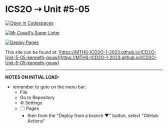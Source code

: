 # ICS2O ⇢ Unit #5-05

[![Open in Codespaces](https://classroom.github.com/assets/launch-codespace-7f7980b617ed060a017424585567c406b6ee15c891e84e1186181d67ecf80aa0.svg)](https://classroom.github.com/open-in-codespaces?assignment_repo_id=14981107)

[![Mr Coxall's Super Linter](https://github.com/MTHS-ICD2O-1-2023/ICD2O-Unit-5-05-kenneth-gouw/workflows/Mr%20Coxall's%20Super%20Linter/badge.svg)](https://github.com/MTHS-ICD2O-1-2023/ICD2O-Unit-5-05-kenneth-gouw/actions)

[![Deploy Pages](https://github.com/MTHS-ICD2O-1-2023/ICD2O-Unit-5-05-kenneth-gouw/workflows/Deploy%20Pages/badge.svg)](https://github.com/MTHS-ICD2O-1-2023/ICD2O-Unit-5-05-kenneth-gouw/actions)

This site can be found at: [https://MTHS-ICD2O-1-2023.github.io/ICD2O-Unit-5-05-kenneth-gouw](https://MTHS-ICD2O-1-2023.github.io/ICD2O-Unit-5-05-kenneth-gouw)

---

**NOTES ON INITIAL LOAD:**
- remember to goto on the menu bar:
  - File
  - Go to Repository
  - ⚙ Settings
  - 🗔 Pages
    - then from the "Deploy from a branch ▼" button, select "GitHub Actions"

